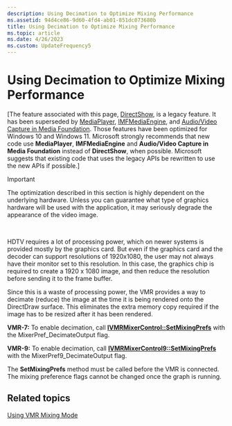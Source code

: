 ```yaml
---
description: Using Decimation to Optimize Mixing Performance
ms.assetid: 94d4ce86-9d60-4fd4-ab01-851dc073680b
title: Using Decimation to Optimize Mixing Performance
ms.topic: article
ms.date: 4/26/2023
ms.custom: UpdateFrequency5
---
```


# Using Decimation to Optimize Mixing Performance

\[The feature associated with this page, [DirectShow](/windows/win32/directshow/directshow), is a legacy feature. It has been superseded by [MediaPlayer](/uwp/api/Windows.Media.Playback.MediaPlayer), [IMFMediaEngine](/windows/win32/api/mfmediaengine/nn-mfmediaengine-imfmediaengine), and [Audio/Video Capture in Media Foundation](windows/win32/medfound/audio-video-capture-in-media-foundation). Those features have been optimized for Windows 10 and Windows 11. Microsoft strongly recommends that new code use **MediaPlayer**, **IMFMediaEngine** and **Audio/Video Capture in Media Foundation** instead of **DirectShow**, when possible. Microsoft suggests that existing code that uses the legacy APIs be rewritten to use the new APIs if possible.\]

> [!IMPORTANT]
> The optimization described in this section is highly dependent on the underlying hardware. Unless you can guarantee what type of graphics hardware will be used with the application, it may seriously degrade the appearance of the video image.

 

HDTV requires a lot of processing power, which on newer systems is provided mostly by the graphics card. But even if the graphics card and the decoder can support resolutions of 1920x1080, the user may not always have their monitor set to this resolution. In this case, the graphics chip is required to create a 1920 x 1080 image, and then reduce the resolution before sending it to the frame buffer.

Since this is a waste of processing power, the VMR provides a way to decimate (reduce) the image at the time it is being rendered onto the DirectDraw surface. This eliminates the extra memory copy required if the image has to be resized after it has been rendered.

**VMR-7:** To enable decimation, call [**IVMRMixerControl::SetMixingPrefs**](/windows/desktop/api/Strmif/nf-strmif-ivmrmixercontrol-setoutputrect) with the MixerPref\_DecimateOutput flag.

**VMR-9:** To enable decimation, call [**IVMRMixerControl9::SetMixingPrefs**](/previous-versions/windows/desktop/api/Vmr9/nf-vmr9-ivmrmixercontrol9-setmixingprefs) with the MixerPref9\_DecimateOutput flag.

The **SetMixingPrefs** method must be called before the VMR is connected. The mixing preference flags cannot be changed once the graph is running.

## Related topics

<dl> <dt>

[Using VMR Mixing Mode](using-vmr-mixing-mode.md)
</dt> </dl>

 

 



